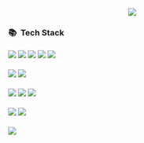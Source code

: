 <div align="center">
    <img src="https://capsule-render.vercel.app/api?type=waving&height=300&color=gradient&customColorList=2&text=Seongmin%20Lee&section=header&reversal=false&fontAlign=50&fontAlignY=50&animation=fadeIn">
</div>

<h3>📚&nbsp;&nbsp;Tech Stack</h3>
<div style="margin-top:20px;">
    <img src="https://img.shields.io/badge/JavaScript-F7DF1E?style=for-the-badge&logo=JavaScript&logoColor=white" />
    <img src="https://img.shields.io/badge/TypeScript-007ACC?style=for-the-badge&logo=typescript&logoColor=white" />
    <img src="https://img.shields.io/badge/Node.js-43853D?style=for-the-badge&logo=node.js&logoColor=white" />
    <img src="https://img.shields.io/badge/Express.js-404D59?style=for-the-badge" />
    <img src="https://img.shields.io/badge/React-20232A?style=for-the-badge&logo=react&logoColor=61DAFB" />
</div>
<div style="margin-top:20px;">
    <img src="https://img.shields.io/badge/C%23-239120?style=for-the-badge&logo=c-sharp&logoColor=white" />
    <img src="https://img.shields.io/badge/Unity-100000?style=for-the-badge&logo=unity&logoColor=white" />
</div>
<div style="margin-top:20px;">
    <img src="https://img.shields.io/badge/MongoDB-4EA94B?style=for-the-badge&logo=mongodb&logoColor=white" />
    <img src="https://img.shields.io/badge/redis-%23DD0031.svg?&style=for-the-badge&logo=redis&logoColor=white" />
    <img src="https://img.shields.io/badge/Firebase-039BE5?style=for-the-badge&logo=Firebase&logoColor=white" />
</div>
<div style="margin-top:20px;">
    <img src="https://img.shields.io/badge/Amazon_AWS-232F3E?style=for-the-badge&logo=amazon-aws&logoColor=white" />
    <img src="https://img.shields.io/badge/Google_Cloud-4285F4?style=for-the-badge&logo=google-cloud&logoColor=white" />
</div>
<div style="margin-top:20px;">
    <img src="https://img.shields.io/badge/Visual_Studio_Code-0078D4?style=for-the-badge&logo=visual%20studio%20code&logoColor=white" />
</div>
